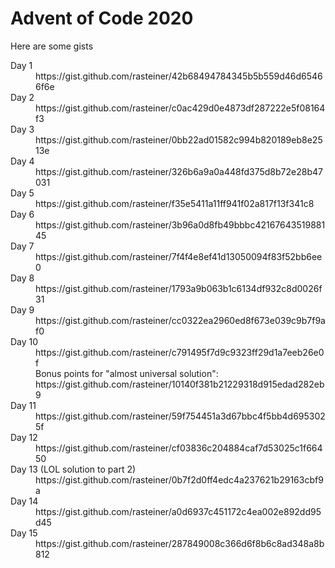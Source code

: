 # Advent of Code 2020

Here are some gists 

<dl>
  <dt>Day 1
  <dd>https://gist.github.com/rasteiner/42b68494784345b5b559d46d65466f6e
    
  <dt>Day 2
  <dd>https://gist.github.com/rasteiner/c0ac429d0e4873df287222e5f08164f3
    
  <dt>Day 3
  <dd>https://gist.github.com/rasteiner/0bb22ad01582c994b820189eb8e2513e
    
  <dt>Day 4
  <dd>https://gist.github.com/rasteiner/326b6a9a0a448fd375d8b72e28b47031

  <dt>Day 5
  <dd>https://gist.github.com/rasteiner/f35e5411a11ff941f02a817f13f341c8
  
  <dt>Day 6
  <dd>https://gist.github.com/rasteiner/3b96a0d8fb49bbbc4216764351988145
  
  <dt>Day 7
  <dd>https://gist.github.com/rasteiner/7f4f4e8ef41d13050094f83f52bb6ee0
    
  <dt>Day 8
  <dd>https://gist.github.com/rasteiner/1793a9b063b1c6134df932c8d0026f31

  <dt>Day 9
  <dd>https://gist.github.com/rasteiner/cc0322ea2960ed8f673e039c9b7f9af0
  
  <dt>Day 10
  <dd>https://gist.github.com/rasteiner/c791495f7d9c9323ff29d1a7eeb26e0f<br>
      Bonus points for "almost universal solution": https://gist.github.com/rasteiner/10140f381b21229318d915edad282eb9
  
  <dt>Day 11
  <dd>https://gist.github.com/rasteiner/59f754451a3d67bbc4f5bb4d6953025f
    
  <dt>Day 12
  <dd>https://gist.github.com/rasteiner/cf03836c204884caf7d53025c1f66450

  <dt>Day 13 (LOL solution to part 2)
  <dd>https://gist.github.com/rasteiner/0b7f2d0ff4edc4a237621b29163cbf9a
    
  <dt>Day 14
  <dd>https://gist.github.com/rasteiner/a0d6937c451172c4ea002e892dd95d45
    
  <dt>Day 15
  <dd>https://gist.github.com/rasteiner/287849008c366d6f8b6c8ad348a8b812
</dl>

